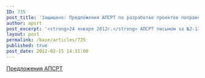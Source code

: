 ```yaml
---
ID: 735
post_title: 'Защищено: Предложения АПСРТ по разработке проектов поправок в федеральные законы'
author: apsrt
post_excerpt: '<strong>24 января 2012г.</strong> АПСРТ письмом за №2-13/05 направлены в Государственную Думу РФ и Союз транспортников России предложения по разработке проектов поправок в федеральные законы, касающиеся деятельности речного транспорта, для включения в План работы Государственной Думы РФ на II полугодие 2012 года. Приложение: пояснительная записка к предлагаемым проектам федеральных законов на 21 листе.'
layout: post
permalink: /base/articles/735
published: true
post_date: 2012-02-15 14:31:00
---
```

<a href="http://www.apsrt.ru/docs/sa1223.doc">Предложения АПСРТ</a>